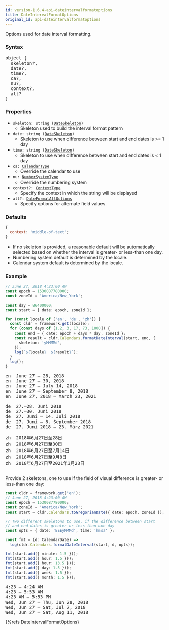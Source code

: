 ```yaml
---
id: version-1.6.4-api-dateintervalformatoptions
title: DateIntervalFormatOptions
original_id: api-dateintervalformatoptions
---
```


Options used for date interval formatting.

### Syntax

<pre class="syntax">
object {
  skeleton?,
  date?,
  time?,
  ca?,
  nu?,
  context?,
  alt?
}
</pre>

### Properties

- <code class="def">skeleton: <span>string ([DateSkeleton](api-dateskeleton))</span></code>
  - Skeleton used to build the interval format pattern
- <code class="def">date: <span>string ([DateSkeleton](api-dateskeleton))</span></code>
  - Skeleton to use when difference between start and end dates is >= 1 day
- <code class="def">time: <span>string ([DateSkeleton](api-dateskeleton))</span></code>
  - Skeleton to use when difference between start and end dates is < 1 day
- <code class="def">ca: <span>[CalendarType](api-calendartype)</span></code>
  - Override the calendar to use
- <code class="def">nu: <span>[NumberSystemType](api-numbersystemtype)</span></code>
  - Override the numbering system
- <code class="def">context?: <span>[ContextType](api-contexttype)</span></code>
  - Specify the context in which the string will be displayed
- <code class="def">alt?: <span>[DateFormatAltOptions](api-dateformataltoptions)</span></code>
  - Specify options for alternate field values.

### Defaults

```javascript
{
  context: 'middle-of-text';
}
```

- If no skeleton is provided, a reasonable default will be automatically selected based on whether the interval is greater- or less-than one day.
- Numbering system default is determined by the locale.
- Calendar system default is determined by the locale.

### Example

```typescript
// June 27, 2018 4:23:00 AM
const epoch = 1530087780000;
const zoneId = 'America/New_York';

const day = 86400000;
const start = { date: epoch, zoneId };

for (const locale of ['en', 'de', 'zh']) {
  const cldr = framework.get(locale);
  for (const days of [1.2, 3, 17, 73, 1000]) {
    const end = { date: epoch + days * day, zoneId };
    const result = cldr.Calendars.formatDateInterval(start, end, {
      skeleton: 'yMMMMd',
    });
    log(`${locale}  ${result}`);
  }
  log();
}
```
<pre class="output">
en  June 27 – 28, 2018
en  June 27 – 30, 2018
en  June 27 – July 14, 2018
en  June 27 – September 8, 2018
en  June 27, 2018 – March 23, 2021
&nbsp;
de  27.–28. Juni 2018
de  27.–30. Juni 2018
de  27. Juni – 14. Juli 2018
de  27. Juni – 8. September 2018
de  27. Juni 2018 – 23. März 2021
&nbsp;
zh  2018年6月27日至28日
zh  2018年6月27日至30日
zh  2018年6月27日至7月14日
zh  2018年6月27日至9月8日
zh  2018年6月27日至2021年3月23日
&nbsp;
</pre>


Provide 2 skeletons, one to use if the field of visual difference is greater-
or less-than one day:

```typescript
const cldr = framework.get('en');
// June 27, 2018 4:23:00 AM
const epoch = 1530087780000;
const zoneId = 'America/New_York';
const start = cldr.Calendars.toGregorianDate({ date: epoch, zoneId });

// Two different skeletons to use, if the difference between start
// and end dates is greater or less than one day
const opts = { date: 'EEEyMMMd', time: 'hmsa' };

const fmt = (d: CalendarDate) =>
  log(cldr.Calendars.formatDateInterval(start, d, opts));

fmt(start.add({ minute: 1.5 }));
fmt(start.add({ hour: 1.5 }));
fmt(start.add({ hour: 13.5 }));
fmt(start.add({ day: 1.5 }));
fmt(start.add({ week: 1.5 });
fmt(start.add({ month: 1.5 }));
```
<pre class="output">
4:23 – 4:24 AM
4:23 – 5:53 AM
4:23 AM – 5:53 PM
Wed, Jun 27 – Thu, Jun 28, 2018
Wed, Jun 27 – Sat, Jul 7, 2018
Wed, Jun 27 – Sat, Aug 11, 2018
</pre>


{%refs DateIntervalFormatOptions}
